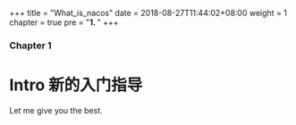 +++
title = "What_is_nacos"
date = 2018-08-27T11:44:02+08:00
weight = 1
chapter = true
pre = "<b>1. </b>"
+++

### Chapter 1

# Intro 新的入门指导

Let me give you the best.